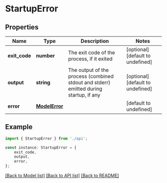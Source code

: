 # StartupError


## Properties

Name | Type | Description | Notes
------------ | ------------- | ------------- | -------------
**exit_code** | **number** | The exit code of the process, if it exited | [optional] [default to undefined]
**output** | **string** | The output of the process (combined stdout and stderr) emitted during startup, if any | [optional] [default to undefined]
**error** | [**ModelError**](ModelError.md) |  | [default to undefined]

## Example

```typescript
import { StartupError } from './api';

const instance: StartupError = {
    exit_code,
    output,
    error,
};
```

[[Back to Model list]](../README.md#documentation-for-models) [[Back to API list]](../README.md#documentation-for-api-endpoints) [[Back to README]](../README.md)
